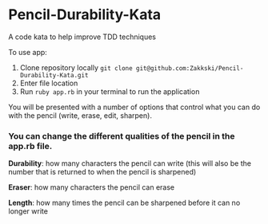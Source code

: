 # Pencil-Durability-Kata
A code kata to help improve TDD techniques


To use app:
1. Clone repository locally
```git clone git@github.com:Zakkski/Pencil-Durability-Kata.git```
2. Enter file location
3. Run ```ruby app.rb``` in your terminal to run the application

You will be presented with a number of options that control what you can do with the pencil (write, erase, edit, sharpen). 

### You can change the different qualities of the pencil in the app.rb file.

**Durability**: how many characters the pencil can write (this will also be the number that is returned to when the pencil is sharpened)

**Eraser**: how many characters the pencil can erase

**Length**: how many times the pencil can be sharpened before it can no longer write

